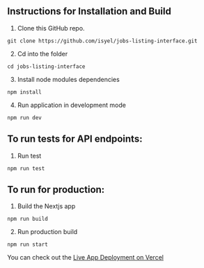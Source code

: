 ## Instructions for Installation and Build

1. Clone this GitHub repo.

```
git clone https://github.com/isyel/jobs-listing-interface.git
```

2. Cd into the folder

```
cd jobs-listing-interface
```

3. Install node modules dependencies

```
npm install
```

4. Run application in development mode

```
npm run dev
```

## To run tests for API endpoints:

1. Run test

```
npm run test
```

## To run for production:

1. Build the Nextjs app

```
npm run build
```

2. Run production build

```
npm run start
```

You can check out the [Live App Deployment on Vercel](https://jobs-listing-interface.vercel.app/)
